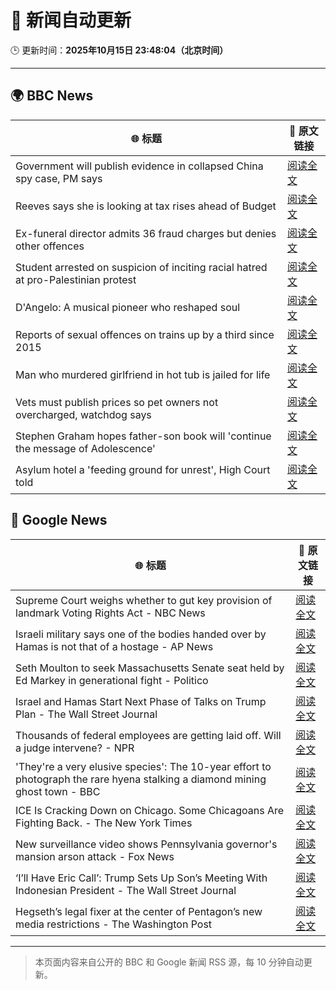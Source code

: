 # 🧠 新闻自动更新

🕒 更新时间：**2025年10月15日 23:48:04（北京时间）**

---

## 🌍 BBC News

| 🌐 标题 | 🔗 原文链接 |
|--------|-------------|
| Government will publish evidence in collapsed China spy case, PM says | [阅读全文](https://www.bbc.com/news/articles/cql9v6x4wpzo?at_medium=RSS&at_campaign=rss) |
| Reeves says she is looking at tax rises ahead of Budget | [阅读全文](https://www.bbc.com/news/articles/c2drpzxpkp3o?at_medium=RSS&at_campaign=rss) |
| Ex-funeral director admits 36 fraud charges but denies other offences | [阅读全文](https://www.bbc.com/news/articles/cwyplw17897o?at_medium=RSS&at_campaign=rss) |
| Student arrested on suspicion of inciting racial hatred at pro-Palestinian protest | [阅读全文](https://www.bbc.com/news/articles/ce8gdelw79po?at_medium=RSS&at_campaign=rss) |
| D'Angelo: A musical pioneer who reshaped soul | [阅读全文](https://www.bbc.com/news/articles/c62e5e3j75vo?at_medium=RSS&at_campaign=rss) |
| Reports of sexual offences on trains up by a third since 2015 | [阅读全文](https://www.bbc.com/news/articles/c39r2zp1dw7o?at_medium=RSS&at_campaign=rss) |
| Man who murdered girlfriend in hot tub is jailed for life | [阅读全文](https://www.bbc.com/news/articles/cvgvx134d86o?at_medium=RSS&at_campaign=rss) |
| Vets must publish prices so pet owners not overcharged, watchdog says | [阅读全文](https://www.bbc.com/news/articles/c201r14z6r3o?at_medium=RSS&at_campaign=rss) |
| Stephen Graham hopes father-son book will 'continue the message of Adolescence' | [阅读全文](https://www.bbc.com/news/articles/cn40yyl8nvyo?at_medium=RSS&at_campaign=rss) |
| Asylum hotel a 'feeding ground for unrest', High Court told | [阅读全文](https://www.bbc.com/news/articles/cy8v9jzn5zgo?at_medium=RSS&at_campaign=rss) |

## 📰 Google News

| 🌐 标题 | 🔗 原文链接 |
|--------|-------------|
| Supreme Court weighs whether to gut key provision of landmark Voting Rights Act - NBC News | [阅读全文](https://news.google.com/rss/articles/CBMivwFBVV95cUxOclUyNFJDRFMyT292MHEwQkhiQzJNd1owTnZIUlRyNnRMbjZ5em0zMUNyZmF1a3F4ekdqVTctVFB4NWFhcC1BVXhNVWx4QlU0ekhGVnoyTGVESjBRcjBOMU5rUGhyZmhOMnFfbVZkRGNTNFRCNVBSYnZ2MW1MdXBWMUpNcjRCY2Z4ekE2UTVvX01EZ3lFQlZTdjhTWG5PVEZhQklMcVZXanhXWExMdFF6cVc4N1AxMERJWFRiaUlWWdIBVkFVX3lxTE5KRmk0N2wyNWFwa3JCQTN4VjRCNWI4UW9mM1NlamM0dnpjM1lORVpWeXJvZDB5V2stTE9wRXVMN1A3N3ZHRGVscVZfSEhFdm1LUVMzeHR3?oc=5) |
| Israeli military says one of the bodies handed over by Hamas is not that of a hostage - AP News | [阅读全文](https://news.google.com/rss/articles/CBMiqwFBVV95cUxOTlA3YkE1ekF6cnE4a04tMGJta0pyeFNjQkttd0FoakRwZnJYcy1QVWVpTEI3cWplRmowbWVyU0RGQk9YejhSR3cxN3pJazVqUERmMDRLdm9ZS2Fhc00zU3lQbzhGM2Q3OWc3MGNwQVpSYWxJdkJsOXdXbjY0dEU0blRDVTAtRVZHeVoyWlZ5OXMtTXpZUVM1ckhPZURvUWpZeXpPck5uSnB1OGM?oc=5) |
| Seth Moulton to seek Massachusetts Senate seat held by Ed Markey in generational fight - Politico | [阅读全文](https://news.google.com/rss/articles/CBMihgFBVV95cUxOYXA3VFRBVzBVRm8tQ3FsZjhfNlBzUHNuU0htdVp1MW5QQS1LMUJOdmtBblVoSzF6enNNa3FVNTNFdDRIaGpxY0x1NlhXekdla2ZMNWRESlNYYUtUWHE0ZE5DdHh0WVJIS3g0M0JITExGUGhlc3BTZVZtVDdXejhQdDlPT2czZw?oc=5) |
| Israel and Hamas Start Next Phase of Talks on Trump Plan - The Wall Street Journal | [阅读全文](https://news.google.com/rss/articles/CBMipgFBVV95cUxPcWpNZndSdzdFV2pfdWg2T0paQmVOSjhRek9FVk5FM0tReXViMUZLZXhqeFlRN0NmamUxalBiakJkVmFxelZnTzdlYlJfTnZWdlV2UklFaTdxa211S2Y5ZDhiSEVGRldPTjQyZkVva2pmVFQ4N3ZlZjl1WUs4a2tXZGFsbUxZTnZEOElxWnZUQUNkVHVDZndsTnhIbzMzby1tY1R3Z1pB?oc=5) |
| Thousands of federal employees are getting laid off. Will a judge intervene? - NPR | [阅读全文](https://news.google.com/rss/articles/CBMimwFBVV95cUxORmtCRUVWdnk2LXhXNWM3WFpWSTM4UGRmR1VmUlY2aGJBT1ZkdHNFY2JiMDMtanlHb2dPUWZIcWFTT1M5bENxUF9reGN3UjA2eTNvODZFc3VwWkd3ak5pblhtTmRSdEpCcExrTENlZUluNWVLSUI2R3NxY0laa1d2REpkYTVRX2o0cG5Rc21VLXVTdlB2NGZnTkJ4Yw?oc=5) |
| 'They're a very elusive species': The 10-year effort to photograph the rare hyena stalking a diamond mining ghost town - BBC | [阅读全文](https://news.google.com/rss/articles/CBMimwFBVV95cUxPcUo5X0RDLVk1ZTl3Ql8yVTJ1dFNOLUFOYTNmSGVtSUlBYTcwbVgyb1ZkVUVONlZmcDNjS0tXYXN0NjV2b0FTemRJTzh5MUR4SnNFNHJ3MDNfRmxMNnBXYklKVU1PcExOX0d4RDJKZFAxZVpKU2pqRHVIc29BNXFuTjhfaC1WX2ZEWGpLd3hjcDRtM0RIQmJsLTl0SQ?oc=5) |
| ICE Is Cracking Down on Chicago. Some Chicagoans Are Fighting Back. - The New York Times | [阅读全文](https://news.google.com/rss/articles/CBMibEFVX3lxTE9oZWxwUENLMnEyeWJDS3c5TEl4Wml1NmxNLWJDYWJfVGtiaDN3RWlpNGgwdzFTM19MQ0IwTGVlRk55c1Q3d3ltZkhzODc1Q0g1V3NuX3RxSGNsRFNGaGFVZTRvdG9ib01sS0Jmaw?oc=5) |
| New surveillance video shows Pennsylvania governor's mansion arson attack - Fox News | [阅读全文](https://news.google.com/rss/articles/CBMioAFBVV95cUxQR09sZDJiWHlDSjN1VGtNQVJ5bmx3ZW5MbjFtOHhETXdFYXNwbW5Ga3k2cnNldWd2MTFuVWZKUWl6TnpfOE56Y2tGZkcwM3duX0pINGliRzNSOGIzcDFYX0VZbWFoc0hoM2Rpdk1ldTE4RXUwNHZJZ19pb1Y2dWFiNmtLS3UzS1ItamRXbnFIWnZYMXJEUGdUNlVvMnFfRzh3?oc=5) |
| ‘I’ll Have Eric Call’: Trump Sets Up Son’s Meeting With Indonesian President - The Wall Street Journal | [阅读全文](https://news.google.com/rss/articles/CBMirAFBVV95cUxNb0NvR0FySFhkcXVqbTdWVDE3TGZJdWNneVZWcjZnbXhVVnBQNzJKd1lOQi14YWNrOFBEUV9ac216ZHhVb3hzX0lXRVBXVFVHNHNLVzd2MjBYQURFckIwMkFZRWVEVjREd2dHc1dya29TSlBzNXh6T2Fab2d1Ukt0ODR4WWozbVdrYWttbTNrLXNYSldNbTkxMzhnVnhLWEJmSHJtaDF1UTZmejRO?oc=5) |
| Hegseth’s legal fixer at the center of Pentagon’s new media restrictions - The Washington Post | [阅读全文](https://news.google.com/rss/articles/CBMiowFBVV95cUxONWN5TGI0clBEZTFVd0FlTWFGZFU1TEltZThQd2piLW5qSWc3RFVyX3F0UHRBM3gzaUFsaTYtV0F5WWVKSktRall2SFg2LUZkVk5nV0ZYTHNEeDJXMGdDanl4MjZ5WTVlTVVka0Q5MEpIZHhSc09lX3RneDJXSDhKamFnbVVpa2t1bmh0UlZuaEJHZjljbmVaQTJOOFUtX0Jjbmxz?oc=5) |

---
> 本页面内容来自公开的 BBC 和 Google 新闻 RSS 源，每 10 分钟自动更新。